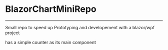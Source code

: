 ﻿# BlazorChartMiniRepo
---
Small repo to speed up Prototyping and developement with a blazor/wpf project

has a simple counter as its main component 
